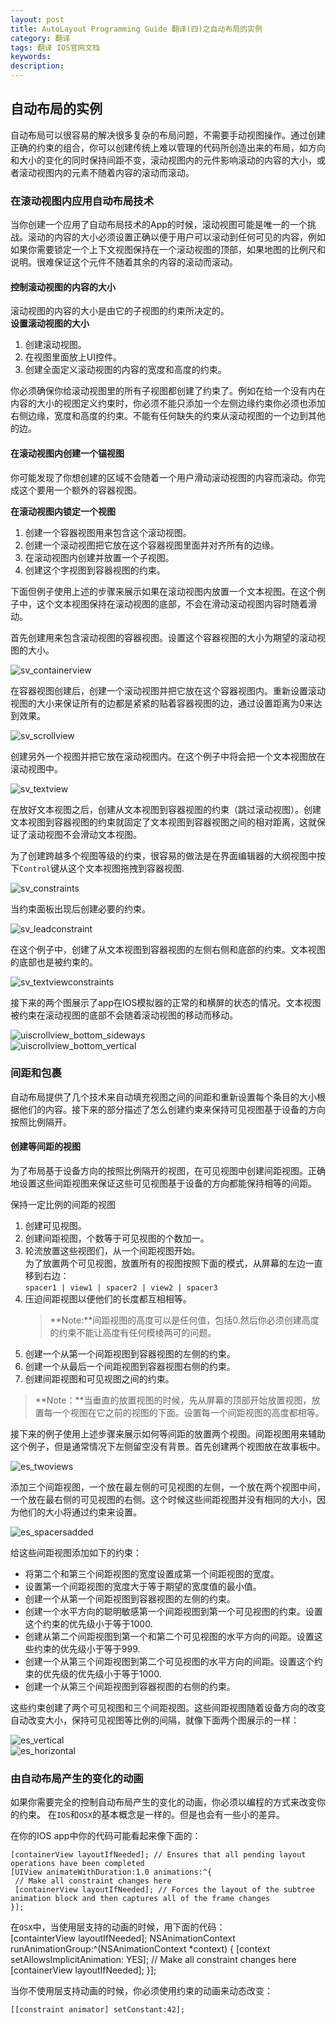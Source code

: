 ```yaml
---
layout: post
title: AutoLayout Programming Guide 翻译(四)之自动布局的实例
category: 翻译
tags: 翻译 IOS官网文档
keywords: 
description:
---
```


## 自动布局的实例 ##
自动布局可以很容易的解决很多复杂的布局问题，不需要手动视图操作。通过创建正确的约束的组合，你可以创建传统上难以管理的代码所创造出来的布局，如方向和大小的变化的同时保持间距不变，滚动视图内的元件影响滚动的内容的大小，或者滚动视图内的元素不随着内容的滚动而滚动。   

### 在滚动视图内应用自动布局技术 ###
当你创建一个应用了自动布局技术的App的时候，滚动视图可能是唯一的一个挑战。滚动的内容的大小必须设置正确以便于用户可以滚动到任何可见的内容，例如如果你需要锁定一个上下文视图保持在一个滚动视图的顶部，如果地图的比例尺和说明。很难保证这个元件不随着其余的内容的滚动而滚动。  

#### 控制滚动视图的内容的大小 ####
滚动视图的内容的大小是由它的子视图的约束所决定的。  
**设置滚动视图的大小**   

1. 创建滚动视图。  
2. 在视图里面放上UI控件。   
3. 创建全面定义滚动视图的内容的宽度和高度的约束。  

你必须确保你给滚动视图里的所有子视图都创建了约束了。例如在给一个没有内在内容的大小的视图定义约束时，你必须不能只添加一个左侧边缘约束你必须也添加右侧边缘，宽度和高度的约束。不能有任何缺失的约束从滚动视图的一个边到其他的边。   

#### 在滚动视图内创建一个锚视图 ####
你可能发现了你想创建的区域不会随着一个用户滑动滚动视图的内容而滚动。你完成这个要用一个额外的容器视图。  

**在滚动视图内锁定一个视图**  

1. 创建一个容器视图用来包含这个滚动视图。  
2. 创建一个滚动视图把它放在这个容器视图里面并对齐所有的边缘。  
3. 在滚动视图内创建并放置一个子视图。  
4. 创建这个字视图到容器视图的约束。  

下面但例子使用上述的步骤来展示如果在滚动视图内放置一个文本视图。在这个例子中，这个文本视图保持在滚动视图的底部，不会在滑动滚动视图内容时随着滑动。    

首先创建用来包含滚动视图的容器视图。设置这个容器视图的大小为期望的滚动视图的大小。   

![sv_containerview](/public/img/sv_containerview.png)    

在容器视图创建后，创建一个滚动视图并把它放在这个容器视图内。重新设置滚动视图的大小来保证所有的边都是紧紧的贴着容器视图的边，通过设置距离为0来达到效果。   

![sv_scrollview](/public/img/sv_scrollview.png)    

创建另外一个视图并把它放在滚动视图内。在这个例子中将会把一个文本视图放在滚动视图中。   

![sv_textview](/public/img/sv_textview.png)   

在放好文本视图之后，创建从文本视图到容器视图的约束（跳过滚动视图）。创建文本视图到容器视图的约束就固定了文本视图到容器视图之间的相对距离，这就保证了滚动视图不会滑动文本视图。  

为了创建跨越多个视图等级的约束，很容易的做法是在界面编辑器的大纲视图中按下`Control`键从这个文本视图拖拽到容器视图.   

![sv_constraints](/public/img/sv_constraints.png)    

当约束面板出现后创建必要的约束。  

![sv_leadconstraint](/public/img/sv_leadconstraint.png)    

在这个例子中，创建了从文本视图到容器视图的左侧右侧和底部的约束。文本视图的底部也是被约束的。   

![sv_textviewconstraints](/public/img/sv_textviewconstraints.png)    

接下来的两个图展示了app在IOS模拟器的正常的和横屏的状态的情况。文本视图被约束在滚动视图的底部不会随着滚动视图的移动而移动。    

![uiscrollview_bottom_sideways](/public/img/uiscrollview_bottom_sideways.png)     
![uiscrollview_bottom_vertical](/public/img/uiscrollview_bottom_vertical.png)     

### 间距和包裹 ###
自动布局提供了几个技术来自动填充视图之间的间距和重新设置每个条目的大小根据他们的内容。接下来的部分描述了怎么创建约束来保持可见视图基于设备的方向按照比例隔开。  

#### 创建等间距的视图 ####

为了布局基于设备方向的按照比例隔开的视图，在可见视图中创建间距视图。正确地设置这些间距视图来保证这些可见视图基于设备的方向都能保持相等的间距。   

保持一定比例的间距的视图   

1.	创建可见视图。  
2.	创建间距视图，个数等于可见视图的个数加一。  
3.	轮流放置这些视图们，从一个间距视图开始。  
	为了放置两个可见视图，放置所有的视图按照下面的模式，从屏幕的左边一直移到右边：  
	`spacer1 | view1 | spacer2 | view2 | spacer3`  
4.	压迫间距视图以便他们的长度都互相相等。  
	> **Note:**间距视图的高度可以是任何值，包括0.然后你必须创建高度的约束不能让高度有任何模棱两可的问题。  
5.	创建一个从第一个间距视图到容器视图的左侧的约束。  
6.	创建一个从最后一个间距视图到容器视图右侧的约束。  
7.	创建间距视图和可见视图之间的约束。  

> **Note：**当垂直的放置视图的时候，先从屏幕的顶部开始放置视图，放置每一个视图在它之前的视图的下面。设置每一个间距视图的高度都相等。  

接下来的例子使用上述步骤来展示如何等间距的放置两个视图。间距视图用来辅助这个例子，但是通常情况下左侧留空没有背景。首先创建两个视图放在故事板中。  

![es_twoviews](/public/img/es_twoviews.png)    

添加三个间距视图，一个放在最左侧的可见视图的左侧，一个放在两个视图中间，一个放在最右侧的可见视图的右侧。这个时候这些间距视图并没有相同的大小，因为他们的大小将通过约束来设置。   

![es_spacersadded](/public/img/es_spacersadded.png)    

给这些间距视图添加如下的约束：  

- 将第二个和第三个间距视图的宽度设置成第一个间距视图的宽度。     
- 设置第一个间距视图的宽度大于等于期望的宽度值的最小值。    
- 创建一个从第一个间距视图到容器视图的左侧的约束。    
- 创建一个水平方向的聪明敏感第一个间距视图到第一个可见视图的约束。设置这个约束的优先级小于等于1000.   
- 创建从第二个间距视图到第一个和第二个可见视图的水平方向的间距。设置这些约束的优先级小于等于999.    
- 创建一个从第三个间距视图到第二个可见视图的水平方向的间距。设置这个约束的优先级的优先级小于等于1000.
- 创建一个从第三个间距视图到容器视图的右侧的约束。   

这些约束创建了两个可见视图和三个间距视图。这些间距视图随着设备方向的改变自动改变大小，保持可见视图等比例的间隔，就像下面两个图展示的一样：  

![es_vertical](/public/img/es_vertical.png)   
![es_horizontal](/public/img/es_horizontal.png)   

### 由自动布局产生的变化的动画 ###
如果你需要完全的控制自动布局产生的变化的动画，你必须以编程的方式来改变你的约束。 在`IOS`和`OSX`的基本概念是一样的。但是也会有一些小的差异。  

在你的IOS app中你的代码可能看起来像下面的：  

	[containerView layoutIfNeeded]; // Ensures that all pending layout operations have been completed
	[UIView animateWithDuration:1.0 animations:^{
     // Make all constraint changes here
     [containerView layoutIfNeeded]; // Forces the layout of the subtree animation block and then captures all of the frame changes
	}];  

在`OSX`中，当使用层支持的动画的时候，用下面的代码：  
	[containterView layoutIfNeeded];
	NSAnimationContext runAnimationGroup:^(NSAnimationContext *context) {
     [context setAllowsImplicitAnimation: YES];
     // Make all constraint changes here
     [containerView layoutIfNeeded];
	}];  

当你不使用层支持动画的时候，你必须使用约束的动画来动态改变：   

	[[constraint animator] setConstant:42];  


















